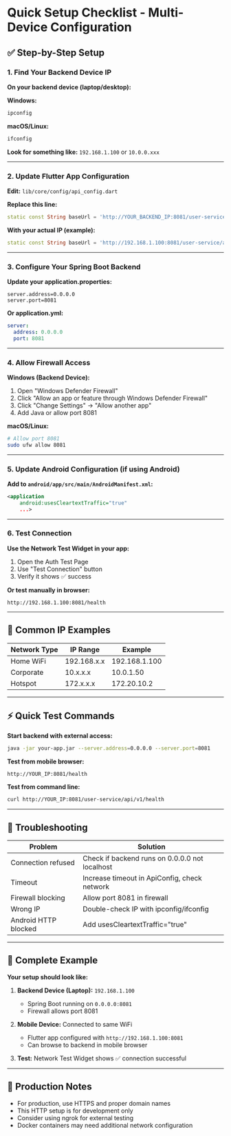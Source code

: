 # Quick Setup Checklist - Multi-Device Configuration

## ✅ Step-by-Step Setup

### 1. Find Your Backend Device IP
**On your backend device (laptop/desktop):**

**Windows:**
```cmd
ipconfig
```

**macOS/Linux:**
```bash
ifconfig
```

**Look for something like:** `192.168.1.100` or `10.0.0.xxx`

---

### 2. Update Flutter App Configuration

**Edit:** `lib/core/config/api_config.dart`

**Replace this line:**
```dart
static const String baseUrl = 'http://YOUR_BACKEND_IP:8081/user-service/api/v1';
```

**With your actual IP (example):**
```dart
static const String baseUrl = 'http://192.168.1.100:8081/user-service/api/v1';
```

---

### 3. Configure Your Spring Boot Backend

**Update your application.properties:**
```properties
server.address=0.0.0.0
server.port=8081
```

**Or application.yml:**
```yaml
server:
  address: 0.0.0.0
  port: 8081
```

---

### 4. Allow Firewall Access

**Windows (Backend Device):**
1. Open "Windows Defender Firewall"
2. Click "Allow an app or feature through Windows Defender Firewall"
3. Click "Change Settings" → "Allow another app"
4. Add Java or allow port 8081

**macOS/Linux:**
```bash
# Allow port 8081
sudo ufw allow 8081
```

---

### 5. Update Android Configuration (if using Android)

**Add to `android/app/src/main/AndroidManifest.xml`:**
```xml
<application
    android:usesCleartextTraffic="true"
    ...>
```

---

### 6. Test Connection

**Use the Network Test Widget in your app:**
1. Open the Auth Test Page
2. Use "Test Connection" button
3. Verify it shows ✅ success

**Or test manually in browser:**
```
http://192.168.1.100:8081/health
```

---

## 🔧 Common IP Examples

| Network Type | IP Range | Example |
|-------------|----------|---------|
| Home WiFi | 192.168.x.x | 192.168.1.100 |
| Corporate | 10.x.x.x | 10.0.1.50 |
| Hotspot | 172.x.x.x | 172.20.10.2 |

---

## ⚡ Quick Test Commands

**Start backend with external access:**
```bash
java -jar your-app.jar --server.address=0.0.0.0 --server.port=8081
```

**Test from mobile browser:**
```
http://YOUR_IP:8081/health
```

**Test from command line:**
```bash
curl http://YOUR_IP:8081/user-service/api/v1/health
```

---

## 🚨 Troubleshooting

| Problem | Solution |
|---------|----------|
| Connection refused | Check if backend runs on 0.0.0.0 not localhost |
| Timeout | Increase timeout in ApiConfig, check network |
| Firewall blocking | Allow port 8081 in firewall |
| Wrong IP | Double-check IP with ipconfig/ifconfig |
| Android HTTP blocked | Add usesCleartextTraffic="true" |

---

## 📱 Complete Example

**Your setup should look like:**

1. **Backend Device (Laptop):** `192.168.1.100`
   - Spring Boot running on `0.0.0.0:8081`
   - Firewall allows port 8081

2. **Mobile Device:** Connected to same WiFi
   - Flutter app configured with `http://192.168.1.100:8081`
   - Can browse to backend in mobile browser

3. **Test:** Network Test Widget shows ✅ connection successful

---

## 🎯 Production Notes

- For production, use HTTPS and proper domain names
- This HTTP setup is for development only
- Consider using ngrok for external testing
- Docker containers may need additional network configuration
